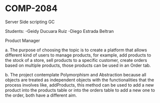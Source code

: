 # COMP-2084
Server Side scripting GC

Students: -Geidy Ducuara Ruiz
          -Diego Estrada Beltran

Product Manager

a. The purpose of choosing the topic is to create a platform that allows different kind of users to manage products, for example, add products to the stock of a store, sell products to a specific customer, create orders based on multiple products, those products can be used in an Order tab.

b. The project contemplate Polymorphism and Abstraction because all objects are treated as independent objects with the functionalities that the process involves like, addProducts, this method can be used to add a new product into the products table or into the orders table to add a new one to the order, both have a different aim.
